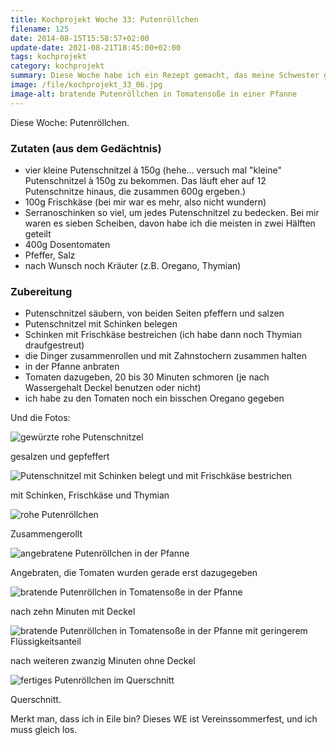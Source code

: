 ```yaml
---
title: Kochprojekt Woche 33: Putenröllchen
filename: 125
date: 2014-08-15T15:58:57+02:00
update-date: 2021-08-21T18:45:00+02:00
tags: kochprojekt
category: kochprojekt
summary: Diese Woche habe ich ein Rezept gemacht, das meine Schwester gerne mag: Putenröllchen, im Prinzip eine Art Roulade mit Putenschitzel, Frischkäse und Tomaten.
image: /file/kochprojekt_33_06.jpg
image-alt: bratende Putenröllchen in Tomatensoße in einer Pfanne
---
```


Diese Woche: Putenröllchen.

### Zutaten (aus dem Gedächtnis)

- vier kleine Putenschnitzel à 150g (hehe… versuch mal "kleine" Putenschnitzel à 150g zu bekommen. Das läuft eher auf 12 Putenschnitze hinaus, die zusammen 600g ergeben.)
- 100g Frischkäse (bei mir war es mehr, also nicht wundern)
- Serranoschinken so viel, um jedes Putenschnitzel zu bedecken. Bei mir waren es sieben Scheiben, davon habe ich die meisten in zwei Hälften geteilt
- 400g Dosentomaten
- Pfeffer, Salz
- nach Wunsch noch Kräuter (z.B. Oregano, Thymian)

### Zubereitung

- Putenschnitzel säubern, von beiden Seiten pfeffern und salzen
- Putenschnitzel mit Schinken belegen
- Schinken mit Frischkäse bestreichen (ich habe dann noch Thymian draufgestreut)
- die Dinger zusammenrollen und mit Zahnstochern zusammen halten
- in der Pfanne anbraten
- Tomaten dazugeben, 20 bis 30 Minuten schmoren (je nach Wassergehalt Deckel benutzen oder nicht)
- ich habe zu den Tomaten noch ein bisschen Oregano gegeben

Und die Fotos:

![gewürzte rohe Putenschnitzel](/file/kochprojekt_33_01.jpg)

gesalzen und gepfeffert

![Putenschnitzel mit Schinken belegt und mit Frischkäse bestrichen](/file/kochprojekt_33_02.jpg)

mit Schinken, Frischkäse und Thymian

![rohe Putenröllchen](/file/kochprojekt_33_03.jpg)

Zusammengerollt

![angebratene Putenröllchen in der Pfanne](/file/kochprojekt_33_04.jpg)

Angebraten, die Tomaten wurden gerade erst dazugegeben

![bratende Putenröllchen in Tomatensoße in der Pfanne](/file/kochprojekt_33_05.jpg)

nach zehn Minuten mit Deckel

![bratende Putenröllchen in Tomatensoße in der Pfanne mit geringerem Flüssigkeitsanteil](/file/kochprojekt_33_06.jpg)

nach weiteren zwanzig Minuten ohne Deckel

![fertiges Putenröllchen im Querschnitt](/file/kochprojekt_33_07.jpg)

Querschnitt.

Merkt man, dass ich in Eile bin? Dieses WE ist Vereinssommerfest, und ich muss gleich los.

